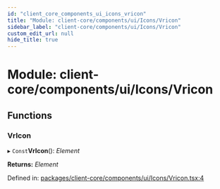 ```yaml
---
id: "client_core_components_ui_icons_vricon"
title: "Module: client-core/components/ui/Icons/Vricon"
sidebar_label: "client-core/components/ui/Icons/Vricon"
custom_edit_url: null
hide_title: true
---
```


# Module: client-core/components/ui/Icons/Vricon

## Functions

### VrIcon

▸ `Const`**VrIcon**(): *Element*

**Returns:** *Element*

Defined in: [packages/client-core/components/ui/Icons/Vricon.tsx:4](https://github.com/xr3ngine/xr3ngine/blob/5c3dcaef1/packages/client-core/components/ui/Icons/Vricon.tsx#L4)
